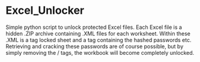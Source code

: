 # Excel_Unlocker

Simple python script to unlock protected Excel files.
Each Excel file is a hidden .ZIP archive containing .XML files for each worksheet.
Within these .XML is a </SheetProtection> tag locked sheet and a <workbookProtection> tag
containing the hashed passwords etc.
Retrieving and cracking these passwords are of course possible, but by simply removing the
</SheetProtection> / </workbookProtection> tags, the workbook will become completely unlocked.
